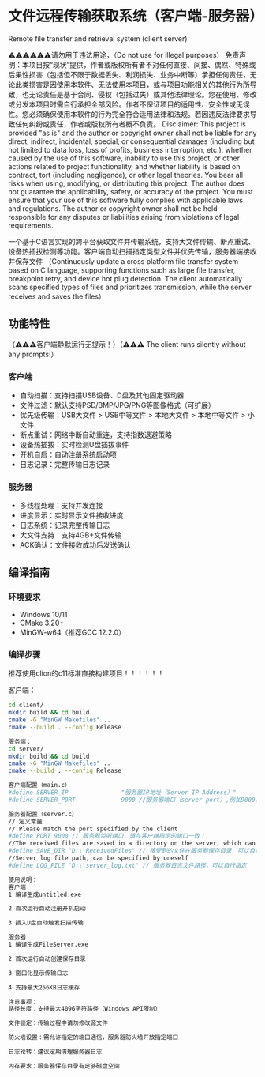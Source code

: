 # 文件远程传输获取系统（客户端-服务器）
Remote file transfer and retrieval system (client server)

⚠️⚠️⚠️⚠️⚠️⚠️请勿用于违法用途，（Do not use for illegal purposes）
免责声明：本项目按“现状”提供，作者或版权所有者不对任何直接、间接、偶然、特殊或后果性损害（包括但不限于数据丢失、利润损失、业务中断等）承担任何责任，无论此类损害是因使用本软件、无法使用本项目，或与项目功能相关的其他行为所导致，也无论责任是基于合同、侵权（包括过失）或其他法律理论。您在使用、修改或分发本项目时需自行承担全部风险。作者不保证项目的适用性、安全性或无误性。您必须确保使用本软件的行为完全符合适用法律和法规。若因违反法律要求导致任何纠纷或责任，作者或版权所有者概不负责。
Disclaimer: This project is provided "as is" and the author or copyright owner shall not be liable for any direct, indirect, incidental, special, or consequential damages (including but not limited to data loss, loss of profits, business interruption, etc.), whether caused by the use of this software, inability to use this project, or other actions related to project functionality, and whether liability is based on contract, tort (including negligence), or other legal theories. You bear all risks when using, modifying, or distributing this project. The author does not guarantee the applicability, safety, or accuracy of the project. You must ensure that your use of this software fully complies with applicable laws and regulations. The author or copyright owner shall not be held responsible for any disputes or liabilities arising from violations of legal requirements.

一个基于C语言实现的跨平台获取文件并传输系统，支持大文件传输、断点重试、设备热插拔检测等功能。客户端自动扫描指定类型文件并优先传输，服务器端接收并保存文件
（Continuously update a cross platform file transfer system based on C language, supporting functions such as large file transfer, breakpoint retry, and device hot plug detection. The client automatically scans specified types of files and prioritizes transmission, while the server receives and saves the files）

## 功能特性
（⚠️⚠️⚠️客户端静默运行无提示！）（⚠️⚠️⚠️ The client runs silently without any prompts!）
### 客户端
- 自动扫描：支持扫描USB设备、D盘及其他固定驱动器
- 文件过滤：默认支持PSD/BMP/JPG/PNG等图像格式（可扩展）
- 优先级传输：USB大文件 > USB中等文件 > 本地大文件 > 本地中等文件 > 小文件
- 断点重试：网络中断自动重连，支持指数退避策略
- 设备热插拔：实时检测U盘插拔事件
- 开机自启：自动注册系统启动项
- 日志记录：完整传输日志记录

### 服务器
- 多线程处理：支持并发连接
- 进度显示：实时显示文件接收进度
- 日志系统：记录完整传输日志
- 大文件支持：支持4GB+文件传输
- ACK确认：文件接收成功后发送确认

## 编译指南

### 环境要求
- Windows 10/11
- CMake 3.20+
- MinGW-w64（推荐GCC 12.2.0）

### 编译步骤
推荐使用clion的c11标准直接构建项目！！！！！！

客户端：
```bash
cd client/
mkdir build && cd build
cmake -G "MinGW Makefiles" ..
cmake --build . --config Release

服务端：
cd server/
mkdir build && cd build
cmake -G "MinGW Makefiles" ..
cmake --build . --config Release

客户端配置（main.c）
#define SERVER_IP               "服务器IP地址（Server IP Address）"
#define SERVER_PORT             9000 //服务器端口（server port）,例如9000，需要保证服务器端口可用

服务器配置（server.c）
// 定义常量
// Please match the port specified by the client
#define PORT 9000 // 服务器监听端口，请与客户端指定的端口一致！
//The received files are saved in a directory on the server, which can be specified by oneself
#define SAVE_DIR "D:\\ReceivedFiles" // 接受到的文件在服务器保存目录，可以自行指定
//Server log file path, can be specified by oneself
#define LOG_FILE "D:\\server_log.txt" // 服务器日志文件路径，可以自行指定

使用说明：
客户端
1 编译生成untitled.exe

2 首次运行自动注册开机启动

3 插入U盘自动触发扫描传输

服务器
1 编译生成FileServer.exe

2 首次运行自动创建保存目录

3 窗口化显示传输日志

4 支持最大256KB日志缓存

注意事项：
路径长度：支持最大4096字符路径（Windows API限制）

文件锁定：传输过程中请勿修改源文件

防火墙设置：需允许指定的端口通信，服务器防火墙开放指定端口

日志轮转：建议定期清理服务器日志

内存要求：服务器保存目录有足够磁盘空间
